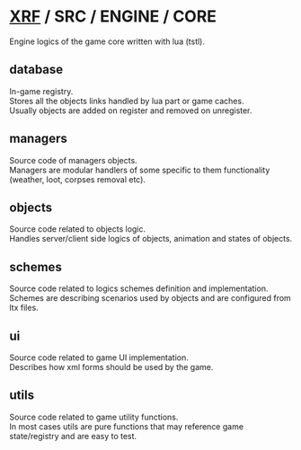 # [XRF](../../../) / SRC / ENGINE / CORE

Engine logics of the game core written with lua (tstl).

## database

In-game registry. <br/>
Stores all the objects links handled by lua part or game caches. <br/>
Usually objects are added on register and removed on unregister.

## managers

Source code of managers objects. <br/>
Managers are modular handlers of some specific to them functionality (weather, loot, corpses removal etc).

## objects

Source code related to objects logic. <br/>
Handles server/client side logics of objects, animation and states of objects.

## schemes

Source code related to logics schemes definition and implementation. <br/>
Schemes are describing scenarios used by objects and are configured from ltx files.

## ui

Source code related to game UI implementation. <br/>
Describes how xml forms should be used by the game.

## utils

Source code related to game utility functions. <br/>
In most cases utils are pure functions that may reference game state/registry and are easy to test.
